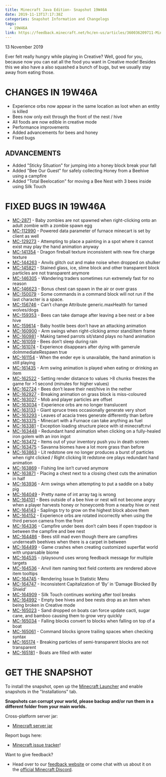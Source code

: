 ```yaml
---
title: Minecraft Java Edition- Snapshot 19W46A
date: 2019-11-13T17:17:38Z
categories: Snapshot Information and Changelogs
tags:
  - 19W46A
link: https://feedback.minecraft.net/hc/en-us/articles/360036209711-Minecraft-Java-Edition-Snapshot-19W46A
---
```


13 November 2019

Ever felt really hungry while playing in Creative? Well, good for you, because now you can eat all the food you want in Creative mode! Besides this we also have a also squashed a bunch of bugs, but we usually stay away from eating those.

# CHANGES IN 19W46A

- Experience orbs now appear in the same location as loot when an entity is killed
- Bees now only exit through the front of the nest / hive
- All foods are now edible in creative mode
- Performance improvements
- Added advancements for bees and honey
- Fixed bugs

## ADVANCEMENTS

- Added "Sticky Situation" for jumping into a honey block break your fall
- Added "Bee Our Guest" for safely collecting Honey from a Beehive using a campfire
- Added "Total Beelocation" for moving a Bee Nest with 3 bees inside using Silk Touch

# FIXED BUGS IN 19W46A

- [MC-2871](https://bugs.mojang.com/browse/MC-2871) - Baby zombies are not spawned when right-clicking onto an adult zombie with a zombie spawn egg
- [MC-112990](https://bugs.mojang.com/browse/MC-112990) - Powered data parameter of furnace minecart is set by client as well
- [MC-129273](https://bugs.mojang.com/browse/MC-129273) - Attempting to place a painting in a spot where it cannot exist may play the hand animation anyway
- [MC-141354](https://bugs.mojang.com/browse/MC-141354) - Dragon fireball texture inconsistent with new fire charge texture
- [MC-144263](https://bugs.mojang.com/browse/MC-144263) - Anvils glitch out and make noise when dropped on shulker
- [MC-145821](https://bugs.mojang.com/browse/MC-145821) - Stained glass, ice, slime block and other transparent block particles are not transparent anymore
- [MC-146305](https://bugs.mojang.com/browse/MC-146305) - Wandering traders sometimes run extremely fast for no reason
- [MC-146623](https://bugs.mojang.com/browse/MC-146623) - Bonus chest can spawn in the air or over grass
- [MC-150079](https://bugs.mojang.com/browse/MC-150079) - Some commands in a command block will not run if the last character is a space.
- [MC-156746](https://bugs.mojang.com/browse/MC-156746) - Can’t change Attribute generic.maxHealth for tamed wolves/dogs
- [MC-159353](https://bugs.mojang.com/browse/MC-159353) - Bees can take damage after leaving a bee nest or a bee hive
- [MC-159614](https://bugs.mojang.com/browse/MC-159614) - Baby hostile bees don’t have an attacking animation
- [MC-160900](https://bugs.mojang.com/browse/MC-160900) - Arm swings when right-clicking armor stand/item frame
- [MC-160981](https://bugs.mojang.com/browse/MC-160981) - Making tamed parrots sit/stand plays no hand animation
- [MC-161059](https://bugs.mojang.com/browse/MC-161059) - Bees don’t sleep during rain
- [MC-161074](https://bugs.mojang.com/browse/MC-161074) - Experience disappears after dying with gamerule doImmediateRespawn true
- [MC-161154](https://bugs.mojang.com/browse/MC-161154) - When the ender eye is unavailable, the hand animation is still playing
- [MC-161435](https://bugs.mojang.com/browse/MC-161435) - Arm swing animation is played when eating or drinking an item
- [MC-162522](https://bugs.mojang.com/browse/MC-162522) - Setting render distance to values \>8 chunks freezes the game for \>1 second (minutes for higher values)
- [MC-162724](https://bugs.mojang.com/browse/MC-162724) - Bees don’t leave their nest/hive in the nether
- [MC-162927](https://bugs.mojang.com/browse/MC-162927) - Breaking animation on grass block is miss-coloured
- [MC-163027](https://bugs.mojang.com/browse/MC-163027) - Mob and player particles are offset
- [MC-163034](https://bugs.mojang.com/browse/MC-163034) - Experience orbs are no longer translucent
- [MC-163133](https://bugs.mojang.com/browse/MC-163133) - Giant spruce trees occasionally generate very short
- [MC-163293](https://bugs.mojang.com/browse/MC-163293) - Leaves of acacia trees generate differently than before
- [MC-163375](https://bugs.mojang.com/browse/MC-163375) - Minecart with a Furnace can take anything as fuel
- [MC-163381](https://bugs.mojang.com/browse/MC-163381) - Exception loading structure piece with id minecraft:nvi
- [MC-163448](https://bugs.mojang.com/browse/MC-163448) - Redundant hand animation when clicking on a fully-healed iron golem with an iron ingot
- [MC-163472](https://bugs.mojang.com/browse/MC-163472) - Items out of your inventory push you in death screen
- [MC-163475](https://bugs.mojang.com/browse/MC-163475) - Savanna biomes have a lot more grass than before
- [MC-163863](https://bugs.mojang.com/browse/MC-163863) - Lit redstone ore no longer produces a burst of particles when right clicked / Right clicking lit redstone ore plays redundant hand animation
- [MC-163869](https://bugs.mojang.com/browse/MC-163869) - Fishing line isn’t curved anymore
- [MC-163871](https://bugs.mojang.com/browse/MC-163871) - Placing a chest next to a closing chest cuts the animation in half
- [MC-163936](https://bugs.mojang.com/browse/MC-163936) - Arm swings when attempting to put a saddle on a baby pig
- [MC-164049](https://bugs.mojang.com/browse/MC-164049) - Pretty name of int array tag is wrong
- [MC-164101](https://bugs.mojang.com/browse/MC-164101) - Bees outside of a bee hive or nest will not become angry when a player harvests honey or honeycomb from a nearby hive or nest
- [MC-164143](https://bugs.mojang.com/browse/MC-164143) - Saplings try to grow on the highest block above them
- [MC-164152](https://bugs.mojang.com/browse/MC-164152) - Experience orbs are rotated incorrectly when using the third person camera from the front
- [MC-164336](https://bugs.mojang.com/browse/MC-164336) - Campfire under bees don’t calm bees if open trapdoor is between the campfire and bee nest
- [MC-164486](https://bugs.mojang.com/browse/MC-164486) - Bees still mad even though there are campfires underneath beehives when there is a carpet in between
- [MC-164499](https://bugs.mojang.com/browse/MC-164499) - Game crashes when creating customized superflat world with unparsable biome
- [MC-164535](https://bugs.mojang.com/browse/MC-164535) - /playsound uses wrong feedback message for multiple targets
- [MC-164536](https://bugs.mojang.com/browse/MC-164536) - Anvil item naming text field contents are rendered above item tooltips
- [MC-164745](https://bugs.mojang.com/browse/MC-164745) - Rendering Issue In Statistic Menu
- [MC-164747](https://bugs.mojang.com/browse/MC-164747) - Inconsistent Capitalization of ‘By’ in ‘Damage Blocked By Shield’
- [MC-164909](https://bugs.mojang.com/browse/MC-164909) - Silk Touch continues working after tool breaks
- [MC-164992](https://bugs.mojang.com/browse/MC-164992) - Empty bee hives and bee nests drop as an item when being broken in Creative mode
- [MC-165023](https://bugs.mojang.com/browse/MC-165023) - Sand dropped on boats can force update cacti, sugar cane, and bamboo causing them to grow very quickly
- [MC-165034](https://bugs.mojang.com/browse/MC-165034) - Falling blocks convert to blocks when falling on top of a boat
- [MC-165061](https://bugs.mojang.com/browse/MC-165061) - Command blocks ignore trailing spaces when checking syntax
- [MC-165174](https://bugs.mojang.com/browse/MC-165174) - Breaking particles of semi-transparent blocks are not transparent
- [MC-165181](https://bugs.mojang.com/browse/MC-165181) - Boats are filled with water

# GET THE SNAPSHOT

To install the snapshot, open up the [Minecraft Launcher](https://www.minecraft.net/download.html) and enable snapshots in the "Installations" tab.

**Snapshots can corrupt your world, please backup and/or run them in a different folder from your main worlds.**

Cross-platform server jar:

- [Minecraft server jar](https://launcher.mojang.com/v1/objects/3544354ee91fee0439009e71c8e064ec8355600a/server.jar)

Report bugs here:

- [Minecraft issue tracker](https://bugs.mojang.com/browse/MC)!

Want to give feedback?

- Head over to our [feedback website](http://aka.ms/snapshotfeedback) or come chat with us about it on the [official Minecraft Discord](https://discordapp.com/invite/minecraft).
